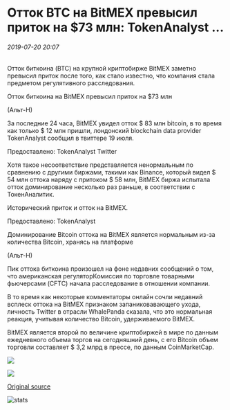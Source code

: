 # Отток BTC на BitMEX превысил приток на $73 млн: TokenAnalyst ...

###### 2019-07-20 20:07

Отток биткоина (BTC) на крупной криптобирже BitMEX заметно превысил приток после того, как стало известно, что компания стала предметом регулятивного расследования.

Отток биткоина на BitMEX превысил приток на $73 млн

(Альт-Н)

За последние 24 часа, BitMEX увидел отток $ 83 млн bitcoin, в то время как только $ 12 млн пришли, лондонский blockchain data provider TokenAnalyst сообщил в твиттере 19 июля.

Предоставлено: TokenAnalyst Twitter

Хотя такое несоответствие представляется ненормальным по сравнению с другими биржами, такими как Binance, который видел $ 54 млн оттока наряду с притоком $ 58 млн, BitMEX биржа испытала отток доминирование несколько раз раньше, в соответствии с ТокенАналитик.

Исторический приток и отток на BitMEX.

Предоставлено: TokenAnalyst

Доминирование Bitcoin оттока на BitMEX является нормальным из-за количества Bitcoin, хранясь на платформе

(Альт-Н)

Пик оттока биткоина произошел на фоне недавних сообщений о том, что американская регуляторКомиссия по торговле товарными фьючерсами (CFTC) начала расследование в отношении компании.

В то время как некоторые комментаторы онлайн сочли недавний всплеск оттока на BitMEX признаком запаниковавающего ухода, личность Twitter в отрасли WhalePanda сказала, что это нормальная реакция, учитывая количество Bitcoin, удерживаемого BitMEX.

BitMEX является второй по величине криптобиржей в мире по данным ежедневного объема торгов на сегодняшний день, с его Bitcoin объем торговли составляет $ 3,2 млрд в прессе, по данным CoinMarketCap.

![](https://s3.cointelegraph.com/storage/uploads/view/73bc49c31b13647dd9b52fd36cbec0ae.png)

![](https://s3.cointelegraph.com/storage/uploads/view/b641106b78c7a085d9ee47bdd74ac23c.png)

[Original source](https://cointelegraph.com/news/btc-outflow-on-bitmex-exceeded-inflow-by-73m-tokenanalyst)

![stats](https://c.statcounter.com/11760860/0/a89fa40b/1/ "stats")